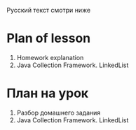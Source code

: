 Русский текст смотри ниже

# Plan of lesson <br/>
1. Homework explanation  <br/>
2. Java Collection Framework. LinkedList  <br/>


# План на урок <br/>
1. Разбор домашнего задания  <br/>
2. Java Collection Framework. LinkedList  <br/>
